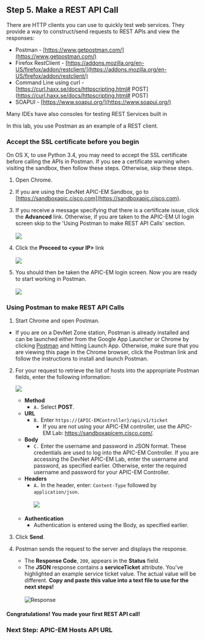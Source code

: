 ## Step 5. Make a REST API Call

There are HTTP clients you can use to quickly test web services. They provide a way to construct/send requests to REST APIs and view the responses:

* Postman - [https://www.getpostman.com/](https://www.getpostman.com/)
* Firefox RestClient - [https://addons.mozilla.org/en-US/firefox/addon/restclient/](https://addons.mozilla.org/en-US/firefox/addon/restclient/)
* Command Line using curl  - [https://curl.haxx.se/docs/httpscripting.html# POST](https://curl.haxx.se/docs/httpscripting.html# POST)
* SOAPUI - [https://www.soapui.org/](https://www.soapui.org/)

Many IDEs have also consoles for testing REST Services built in

In this lab, you use Postman as an example of a REST client.

### Accept the SSL certificate before you begin
On OS X, to use Python 3.4, you may need to accept the SSL certificate before calling the APIs in Postman. If you see a certificate warning when visiting the sandbox, then follow these steps. Otherwise, skip these steps.

1. Open Chrome.

2. If you are using the DevNet APIC-EM Sandbox, go to [https://sandboxapic.cisco.com](https://sandboxapic.cisco.com).

3. If you receive a message specifying that there is a certificate issue, click the **Advanced** link. Otherwise, if you are taken to the APIC-EM UI login screen skip to the 'Using Postman to make REST API Calls' section.<br/><br/>
![](/posts/files/coding-101-rest-basics-ga/assets/images/ssl1.png)<br/>

4. Click the **Proceed to &lt;your IP>** link<br/><br/>
![](/posts/files/coding-101-rest-basics-ga/assets/images/ssl2.png)<br/>

5. You should then be taken the APIC-EM login screen. Now you are ready to start working in Postman.<br/><br/>
![](/posts/files/coding-101-rest-basics-ga/assets/images/ssl3.png)

### Using Postman to make REST API Calls

1. Start Chrome and open Postman.
  * If you are on a DevNet Zone station, Postman is already installed and can be launched either from the Google App Launcher or Chrome by clicking <a href="https://chrome.google.com/webstore/detail/postman/fhbjgbiflinjbdggehcddcbncdddomop?hl=en" target="_blank">Postman</a> and hitting Launch App. Otherwise, make sure that you are viewing this page in the Chrome browser, click the Postman link and follow the instructions to install and launch Postman.

2. For your request to retrieve the list of hosts into the appropriate Postman fields, enter the following information:

   ![](/posts/files/coding-101-rest-basics-ga/assets/images/postman1.png)

	* **Method**
		* ``A.``  Select **POST**.
	* **URL**
		* ``B.`` Enter `https://{APIC-EMController}/api/v1/ticket`
			* If you are not using your APIC-EM controller, use the APIC-EM Lab: <a href="https://devnetapi.cisco.com/sandbox/apic_em">https://sandboxapicem.cisco.com/</a>.
	* **Body**
		* ``C.`` Enter the username and password in JSON format. These credentials are used to log into the APIC-EM Controller. If you are accessing the DevNet APIC-EM Lab, enter the username and password, as specified earlier. Otherwise, enter the required username and password for your APIC-EM Controller.
	* **Headers**
		* ``A.`` In the header, enter: `Content-Type`  followed by `application/json`.<br/><br/>
		![](/posts/files/coding-101-rest-basics-ga/assets/images/postman2.png)<br/><br/>
	* **Authentication**
		* Authentication is entered using the Body, as specified earlier.
3. Click **Send**.
4. Postman sends the request to the server and displays the response.
	* The **Response Code**, `200`, appears in the **Status** field.
	* The **JSON** response contains a **serviceTicket** attribute. You've highlighted an example service ticket value. The actual value will be different. **Copy and paste this value into a text file to use for the next steps!**<br/><br/>
    ![](/posts/files/coding-101-rest-basics-ga/assets/images/postman3.png "Response")

#### Congratulations! You made your first REST API call!

### Next Step: APIC-EM Hosts API URL

